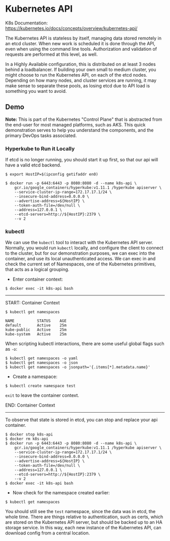 # Kubernetes API

K8s Documentation: https://kubernetes.io/docs/concepts/overview/kubernetes-api/

The Kubernetes API is stateless by itself, managing data stored remotely in an etcd cluster. When new work is scheduled it is done through the API, even when using the command line tools. Authorization and validation of requests are performed at this level, as well.

In a Highly Available configuration, this is distributed on at least 3 nodes behind a loadbalancer. If building your own small to medium cluster, you might choose to run the Kubernetes API, on each of the etcd nodes. Depending on how many nodes, and cluster services are running, it may make sense to separate these pools, as losing etcd due to API load is something you want to avoid.

## Demo

**Note:** This is part of the Kubernetes "Control Plane" that is abstracted from the end-user for most managed platforms, such as AKS. This quick demonstration serves to help you understand the components, and the primary DevOps tasks associated.

### Hyperkube to Run it Locally

If etcd is no longer running, you should start it up first, so that our api will have a valid etcd backend.

```
$ export HostIP=$(ipconfig getifaddr en0)

$ docker run -p 6443:6443 -p 8080:8080 -d --name k8s-api \
    gcr.io/google_containers/hyperkube:v1.11.1 /hyperkube apiserver \
    --service-cluster-ip-range=172.17.17.1/24 \
    --insecure-bind-address=0.0.0.0 \
    --advertise-address=${HostIP} \
    --token-auth-file=/dev/null \
    --address=127.0.0.1 \
    --etcd-servers=http://${HostIP}:2379 \
    --v 2
```

### kubectl

We can use the `kubectl` tool to interact with the Kubernetes API server. Normally, you would run `kubectl` locally, and configure the client to connect to the cluster, but for our demonstration purposes, we can exec into the container, and use its local unauthenticated access. We can exec in and check the current set of Namespaces, one of the Kubernetes primitives, that acts as a logical grouping.

* Enter container context:
```
$ docker exec -it k8s-api bash
```

<hr/>
START: Container Context

```
$ kubectl get namespaces

NAME          STATUS    AGE
default       Active    25m
kube-public   Active    25m
kube-system   Active    25m
```

When scripting kubectl interactions, there are some useful global flags such as `-o`:

```
$ kubectl get namespaces -o yaml
$ kubectl get namespaces -o json
$ kubectl get namespaces -o jsonpath='{.items[*].metadata.name}'
```

* Create a namespace:
```
$ kubectl create namespace test
```

`exit` to leave the container context.

END: Container Context
<hr/>

To observe that state is stored in etcd, you can stop and replace your api container.

```
$ docker stop k8s-api
$ docker rm k8s-api
$ docker run -p 6443:6443 -p 8080:8080 -d --name k8s-api \
    gcr.io/google_containers/hyperkube:v1.11.1 /hyperkube apiserver \
    --service-cluster-ip-range=172.17.17.1/24 \
    --insecure-bind-address=0.0.0.0 \
    --advertise-address=${HostIP} \
    --token-auth-file=/dev/null \
    --address=127.0.0.1 \
    --etcd-servers=http://${HostIP}:2379 \
    --v 2
$ docker exec -it k8s-api bash
```

* Now check for the namespace created earlier:
```
$ kubectl get namespaces
```

You should still see the `test` namespace, since the data was in etcd, the whole time. There are things relative to authentication, such as certs, which are stored on the Kubernetes API server, but should be backed up to an HA storage service. In this way, each new instance of the Kubernetes API, can download config from a central location.
